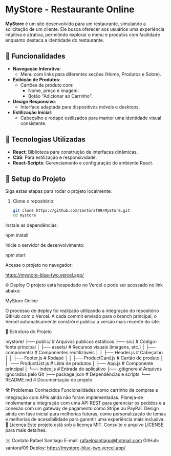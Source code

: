 # MyStore - Restaurante Online

**MyStore** é um site desenvolvido para um restaurante, simulando a solicitação de um cliente. Ele busca oferecer aos usuários uma experiência intuitiva e atrativa, permitindo explorar o menu e produtos com facilidade enquanto destaca a identidade do restaurante.

## 🌟 Funcionalidades

- **Navegação Interativa**:
  - Menu com links para diferentes seções (Home, Produtos e Sobre).
- **Exibição de Produtos**:
  - Cartões de produto com:
    - Nome, preço e imagem.
    - Botão "Adicionar ao Carrinho".
- **Design Responsivo**:
  - Interface adaptada para dispositivos móveis e desktops.
- **Estilização Inicial**:
  - Cabeçalho e rodapé estilizados para manter uma identidade visual consistente.

## 🚀 Tecnologias Utilizadas

- **React**: Biblioteca para construção de interfaces dinâmicas.
- **CSS**: Para estilização e responsividade.
- **React-Scripts**: Gerenciamento e configuração do ambiente React.

## 📆 Setup do Projeto

Siga estas etapas para rodar o projeto localmente:

1. Clone o repositório:
   ```bash
   git clone https://github.com/santoraf09/MyStore.git
   cd mystore


Instale as dependências:

npm install

Inicie o servidor de desenvolvimento:

npm start

Acesse o projeto no navegador:

https://mystore-blue-two.vercel.app/

🌐 Deploy
O projeto está hospedado no Vercel e pode ser acessado no link abaixo:

MyStore Online

O processo de deploy foi realizado utilizando a integração do repositório GitHub com o Vercel. A cada commit enviado para o branch principal, o Vercel automaticamente constrói e publica a versão mais recente do site.

📂 Estrutura do Projeto

mystore/
├── public/                 # Arquivos públicos estáticos
├── src/                    # Código-fonte principal
│   ├── assets/             # Recursos visuais (imagens, etc.)
│   ├── components/         # Componentes reutilizáveis
│   │   ├── Header.js       # Cabeçalho
│   │   ├── Footer.js       # Rodapé
│   │   ├── ProductCard.js  # Cartão de produto
│   │   └── ProductList.js  # Lista de produtos
│   ├── App.js              # Componente principal
│   └── index.js            # Entrada do aplicativo
├── .gitignore              # Arquivos ignorados pelo Git
├── package.json            # Dependências e scripts
└── README.md               # Documentação do projeto



🛠️ Problemas Conhecidos
Funcionalidades como carrinho de compras e integração com APIs ainda não foram implementadas. Planeja-se implementar a integração com uma API REST para gerenciar os pedidos e a conexão com um gateway de pagamento como Stripe ou PayPal.
Design ainda em fase inicial para melhorias futuras, como personalização de temas e melhorias de acessibilidade para garantir uma experiência mais inclusiva.
📄 Licença
Este projeto está sob a licença MIT. Consulte o arquivo LICENSE para mais detalhes.

✉️ Contato
Rafael Santiago
E-mail: [rafaelrsantiago@hotmail.com](mailto\:rafaelrsantiago@hotmail.com)
GitHub: santoraf09
Deploy: https://mystore-blue-two.vercel.app/



